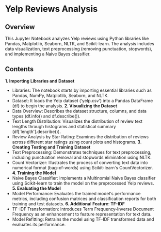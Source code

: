 # Yelp Reviews Analysis

## Overview
This Jupyter Notebook analyzes Yelp reviews using Python libraries like Pandas, Matplotlib, Seaborn, NLTK, and Scikit-learn. The analysis includes data visualization, text preprocessing (removing punctuation, stopwords), and implementing a Naive Bayes classifier.

## Contents
**1. Importing Libraries and Dataset**
- Libraries: The notebook starts by importing essential libraries such as Pandas, NumPy, Matplotlib, Seaborn, and NLTK.
- Dataset: It loads the Yelp dataset ('yelp.csv') into a Pandas DataFrame (df) to begin the analysis.
**2. Visualizing the Dataset**
- Data Overview: Describes the dataset structure, columns, and data types (df.info() and df.describe()).
- Text Length Distribution: Visualizes the distribution of review text lengths through histograms and statistical summary (df['length'].describe()).
- Review Analysis by Star Rating: Examines the distribution of reviews across different star ratings using count plots and histograms.
**3. Creating Testing and Training Dataset**
- Text Preprocessing: Demonstrates techniques for text preprocessing, including punctuation removal and stopwords elimination using NLTK.
- Count Vectorizer: Illustrates the process of converting text data into numerical format (bag-of-words) using Scikit-learn's CountVectorizer.
**4. Training the Model**
- Naive Bayes Classifier: Implements a Multinomial Naive Bayes classifier using Scikit-learn to train the model on the preprocessed Yelp reviews.
**5. Evaluating the Model**
- Model Performance: Evaluates the trained model's performance metrics, including confusion matrices and classification reports for both training and test datasets.
**6. Additional Feature: TF-IDF**
- TF-IDF Transformation: Introduces Term Frequency-Inverse Document Frequency as an enhancement to feature representation for text data.
- Model Refitting: Retrains the model using TF-IDF transformed data and evaluates its performance.
